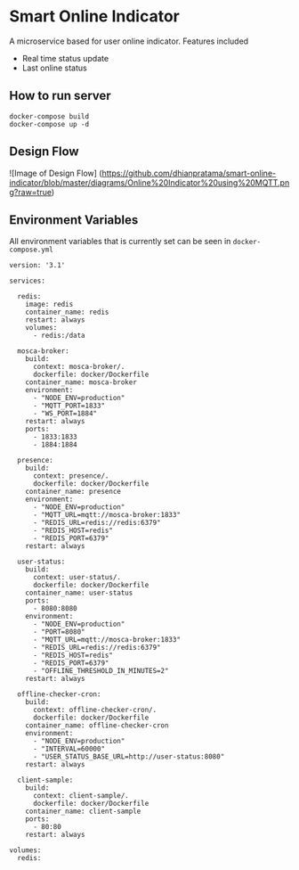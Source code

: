 Smart Online Indicator
============

A microservice based for user online indicator. Features included
- Real time status update
- Last online status


## How to run server
```
docker-compose build
docker-compose up -d
```

## Design Flow

![Image of Design Flow]
(https://github.com/dhianpratama/smart-online-indicator/blob/master/diagrams/Online%20Indicator%20using%20MQTT.png?raw=true)

## Environment Variables
All environment variables that is currently set can be seen in `docker-compose.yml`

```
version: '3.1'

services:

  redis:
    image: redis
    container_name: redis
    restart: always
    volumes:
      - redis:/data

  mosca-broker:
    build:
      context: mosca-broker/.
      dockerfile: docker/Dockerfile
    container_name: mosca-broker
    environment:
      - "NODE_ENV=production"
      - "MQTT_PORT=1833"
      - "WS_PORT=1884"
    restart: always
    ports:
      - 1833:1833
      - 1884:1884

  presence:
    build:
      context: presence/.
      dockerfile: docker/Dockerfile
    container_name: presence
    environment:
      - "NODE_ENV=production"
      - "MQTT_URL=mqtt://mosca-broker:1833"
      - "REDIS_URL=redis://redis:6379"
      - "REDIS_HOST=redis"
      - "REDIS_PORT=6379"
    restart: always

  user-status:
    build:
      context: user-status/.
      dockerfile: docker/Dockerfile
    container_name: user-status
    ports:
      - 8080:8080
    environment:
      - "NODE_ENV=production"
      - "PORT=8080"
      - "MQTT_URL=mqtt://mosca-broker:1833"
      - "REDIS_URL=redis://redis:6379"
      - "REDIS_HOST=redis"
      - "REDIS_PORT=6379"
      - "OFFLINE_THRESHOLD_IN_MINUTES=2"
    restart: always
  
  offline-checker-cron:
    build:
      context: offline-checker-cron/.
      dockerfile: docker/Dockerfile
    container_name: offline-checker-cron
    environment:
      - "NODE_ENV=production"
      - "INTERVAL=60000"
      - "USER_STATUS_BASE_URL=http://user-status:8080"
    restart: always
  
  client-sample:
    build:
      context: client-sample/.
      dockerfile: docker/Dockerfile
    container_name: client-sample
    ports:
      - 80:80
    restart: always

volumes:
  redis:

```
